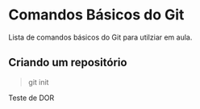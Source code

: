 # Comandos Básicos do Git

Lista de comandos básicos do Git para utilziar em aula.

## Criando um repositório

> git init

Teste de DOR